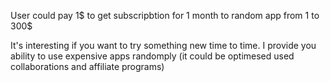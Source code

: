 User could pay 1$ to get subscripbtion for 1 month to random app from 1 to 300$ 


It's interesting if you want to try something new time to time. I provide you ability to use expensive apps randomply (it could be optimesed used collaborations and affiliate programs)
